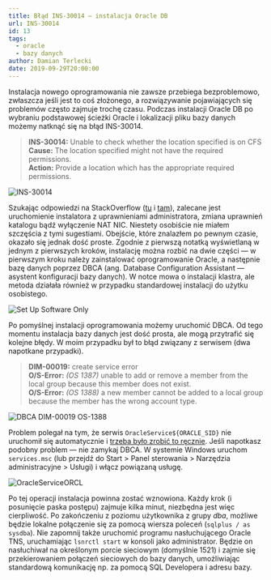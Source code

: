 ```yaml
---
title: Błąd INS-30014 — instalacja Oracle DB
url: INS-30014
id: 13
tags:
  - oracle
  - bazy danych
author: Damian Terlecki
date: 2019-09-29T20:00:00
---
```


Instalacja nowego oprogramowania nie zawsze przebiega bezproblemowo, zwłaszcza jeśli jest to coś złożonego, a rozwiązywanie pojawiających się problemów często zajmuje trochę czasu. Podczas instalacji Oracle DB po wybraniu podstawowej ścieżki Oracle i lokalizacji pliku bazy danych możemy natknąć się na błąd INS-30014.

> **INS-30014:** Unable to check whether the location specified is on CFS<br/>
> **Cause:** The location specified might not have the required permissions.<br/>
> **Action:** Provide a location which has the appropriate required permissions.

<img src="/img/hq/INS-30014.png" alt="INS-30014" title="INS-30014">

Szukając odpowiedzi na StackOverflow ([tu](https://dba.stackexchange.com/questions/207949/install-oracle-database-12c-error-unable-to-check-whether-the-location-specified) i [tam](https://dba.stackexchange.com/questions/175938/unable-to-check-whether-the-location-specified-is-on-cfs)), zalecane jest uruchomienie instalatora z uprawnieniami administratora, zmiana uprawnień katalogu bądź wyłączenie NAT NIC. Niestety osobiście nie miałem szczęścia z tymi sugestiami. Obejście, które znalazłem po pewnym czasie, okazało się jednak dość proste. Zgodnie z pierwszą notatką wyświetlaną w jednym z pierwszych kroków, instalację można rozbić na dwie części — w pierwszym kroku należy zainstalować oprogramowanie Oracle, a następnie bazę danych poprzez DBCA (ang. Database Configuration Assistant — asystent konfiguracji bazy danych). W notce mowa o instalacji klastra, ale metoda działała również w przypadku standardowej instalacji do użytku osobistego.

<img src="/img/hq/set-up-oracle-software.png" alt="Set Up Software Only" title="Set Up Software Only">

Po pomyślnej instalacji oprogramowania możemy uruchomić DBCA. Od tego momentu instalacja bazy danych jest dość prosta, ale mogą przytrafić się kolejne błędy. W moim przypadku był to błąd związany z serwisem (dwa napotkane przypadki).

> **DIM-00019:** create service error<br/>
> **O/S-Error:** *(OS 1387)* unable to add or remove a member from the local group because this member does not exist.<br/>
> **O/S-Error:** *(OS 1388)* a new member cannot be added to a local group because the member has the wrong account type.

<img src="/img/hq/DBCA-DIM-00019-OS-1388.png" alt="DBCA DIM-00019 OS-1388" title="DBCA DIM-00019 OS 1388">


Problem polegał na tym, że serwis `OracleService${ORACLE_SID}` nie uruchomił się automatycznie i [trzeba było zrobić to ręcznie](https://community.oracle.com/message/734286#734286). Jeśli napotkasz podobny problem — nie zamykaj DBCA. W systemie Windows uruchom `services.msc` (lub przejdź do Start > Panel sterowania > Narzędzia administracyjne > Usługi) i włącz powiązaną usługę.

<img src="/img/hq/oracle-service-orcl.png" alt="OracleServiceORCL" title="OracleServiceORCL">

Po tej operacji instalacja powinna zostać wznowiona. Każdy krok (i posunięcie paska postępu) zajmuje kilka minut, niezbędna jest więc cierpliwość. Po zakończeniu z poziomu użytkownika z grupy *dba*, możliwe będzie lokalne połączenie się za pomocą wiersza poleceń (`sqlplus / as sysdba`). Nie zapomnij także uruchomić programu nasłuchującego Oracle TNS, uruchamiając `lsnrctl start` w konsoli jako administrator. Będzie on nasłuchiwał na określonym porcie sieciowym (domyślnie 1521) i zajmie się przekierowaniem połączeń sieciowych do bazy danych, umożliwiając standardową komunikację np. za pomocą SQL Developera i adresu bazy.